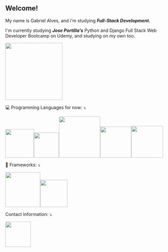 
## Welcome!
<html>
  <head>
  </head>
  <body>
    <div style="display: block">
      <p>My name is Gabriel Alves, and i'm studying <b><i>Full-Stack Development.</i></b></p>
      <p align="left">I'm currently studying <b><i>Jose Portilla's</b></i> Python and Django Full Stack Web Developer Bootcamp on Udemy, and studying on my own too.</p>
      <a href="https://github.com/4lvesgabriel">
      <img height="180em" src="https://github-readme-stats.vercel.app/api?username=4lvesgabriel&show_icons=true&theme=blue-green&include_all_commits=true&count_private=true"/>
      </a>
    </div>
    <div align="justify" style="display: inline_block">
      <p>💻 Programming Languages for now: ⤵️</p>
      <img width="90em" src="https://img.shields.io/badge/HTML5-E34F26?style=for-the-badge&logo=html5&logoColor=white"/><img width="79.3em" src="https://img.shields.io/badge/CSS3-1572B6?style=for-the-badge&logo=css3&logoColor=white"/><img width="130em" src="https://img.shields.io/badge/JavaScript-323330?style=for-the-badge&logo=javascript&logoColor=F7DF1E"/><img width="98em" src="https://img.shields.io/badge/jQuery-0769AD?style=for-the-badge&logo=jquery&logoColor=white"/><img width="99.4em" src="https://img.shields.io/badge/Python-FFD43B?style=for-the-badge&logo=python&logoColor=blue"/>
      <p>💾 Frameworks: ⤵️</p>
      <img width="110em" src="https://img.shields.io/badge/Bootstrap-563D7C?style=for-the-badge&logo=bootstrap&logoColor=white"/><img width="86em" src="https://img.shields.io/badge/Django-092E20?style=for-the-badge&logo=django&logoColor=green"/>
      <p>Contact Information: ⤵️</p>
      <a href="mailto:g.alvesgabriel27@gmail.com">
      <img width="80em" src="https://img.shields.io/badge/Gmail-D14836?style=for-the-badge&logo=gmail&logoColor=white"/>
      </a>
    </div>
  </body>
</html>
